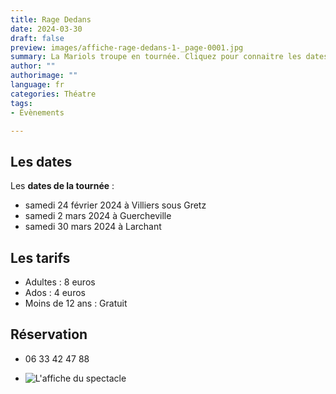 ```yaml
---
title: Rage Dedans
date: 2024-03-30
draft: false
preview: images/affiche-rage-dedans-1-_page-0001.jpg
summary: La Mariols troupe en tournée. Cliquez pour connaitre les dates.
author: ""
authorimage: ""
language: fr
categories: Théatre
tags: 
- Évènements

---
```

## Les dates

Les **dates de la tournée** :

* samedi 24 février 2024 à Villiers sous Gretz
* samedi 2 mars 2024 à Guercheville
* samedi 30 mars 2024 à Larchant

## Les tarifs

* Adultes : 8 euros
* Ados : 4 euros
* Moins de 12 ans : Gratuit

## Réservation

* 06 33 42 47 88


* ![](images/affiche-rage-dedans-1-_page-0001.jpg "L'affiche du spectacle")
